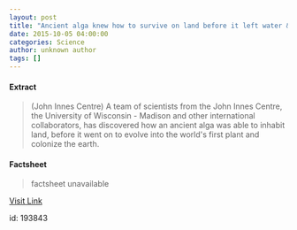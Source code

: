 ```yaml
---
layout: post
title: "Ancient alga knew how to survive on land before it left water & evolved into first plant"
date: 2015-10-05 04:00:00
categories: Science
author: unknown author
tags: []
---
```



#### Extract
>(John Innes Centre) A team of scientists from the John Innes Centre, the University of Wisconsin - Madison and other international collaborators, has discovered how an ancient alga was able to inhabit land, before it went on to evolve into the world's first plant and colonize the earth.

#### Factsheet
>factsheet unavailable

[Visit Link](http://www.eurekalert.org/pub_releases/2015-10/jic-aak100215.php)

id:  193843
